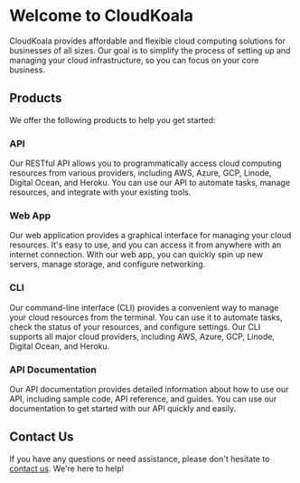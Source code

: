 # Welcome to CloudKoala

CloudKoala provides affordable and flexible cloud computing solutions for businesses of all sizes. Our goal is to simplify the process of setting up and managing your cloud infrastructure, so you can focus on your core business.

## Products

We offer the following products to help you get started:

### API

Our RESTful API allows you to programmatically access cloud computing resources from various providers, including AWS, Azure, GCP, Linode, Digital Ocean, and Heroku. You can use our API to automate tasks, manage resources, and integrate with your existing tools.

### Web App

Our web application provides a graphical interface for managing your cloud resources. It's easy to use, and you can access it from anywhere with an internet connection. With our web app, you can quickly spin up new servers, manage storage, and configure networking.

### CLI

Our command-line interface (CLI) provides a convenient way to manage your cloud resources from the terminal. You can use it to automate tasks, check the status of your resources, and configure settings. Our CLI supports all major cloud providers, including AWS, Azure, GCP, Linode, Digital Ocean, and Heroku.

### API Documentation

Our API documentation provides detailed information about how to use our API, including sample code, API reference, and guides. You can use our documentation to get started with our API quickly and easily.

## Contact Us

If you have any questions or need assistance, please don't hesitate to [contact us](mailto:support@cloudkoala.com). We're here to help! 
